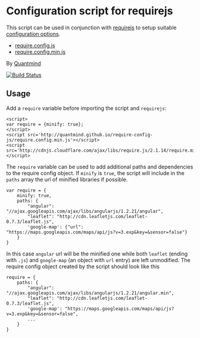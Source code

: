 # Configuration script for requirejs

This script can be used in conjunction with [requirejs][] to setup
 suitable [configuration options](http://requirejs.org/docs/api.html#config).

 * [require.config.js](require.config.js)
 * [require.config.min.js](require.config.min.js)

By [Quantmind](http://quantmind.com)

<a href='https://github.com/quantmind/require-config-js'>
<i class='fa fa-github fa-5x'></i></a>

<a href="https://travis-ci.org/quantmind/require-config-js">
<img alt="Build Status" src="https://travis-ci.org/quantmind/require-config-js.svg?branch=gh-pages" style="max-width:100%;">
</a>

## Usage

Add a ``require`` variable before importing the script and ``requirejs``:

    <script>
    var require = {minify: true};
    </script>
    <script src='http://quantmind.github.io/require-config-js/require.config.min.js'></script>
    <script src='http://cdnjs.cloudflare.com/ajax/libs/require.js/2.1.14/require.min.js'></script>


The ``require`` variable can be used to add additional paths and dependencies to the require config object.
If ``minify`` is ``true``, the script will include in the ``paths`` array the url of minified libraries if possible.

    var require = {
        minify: true,
        paths: {
            "angular": "//ajax.googleapis.com/ajax/libs/angularjs/1.2.21/angular",
            "leaflet": "http://cdn.leafletjs.com/leaflet-0.7.3/leaflet.js",
            'google-map': {"url": "https://maps.googleapis.com/maps/api/js?v=3.exp&key=&sensor=false"}
        }
    }

In this case ``angular`` url will be the minified one while both ``leaflet`` (ending with ``.js``)
and ``google-map`` (an object with ``url`` entry) are left unmodified. The require config object
created by the script should look like this

    require = {
        paths: {
            "angular": "//ajax.googleapis.com/ajax/libs/angularjs/1.2.21/angular.min",
            "leaflet": "http://cdn.leafletjs.com/leaflet-0.7.3/leaflet.js",
            'google-map': "https://maps.googleapis.com/maps/api/js?v=3.exp&key=&sensor=false",
            ...
        }
    }


[requirejs]: http://requirejs.org/ "Require JS"